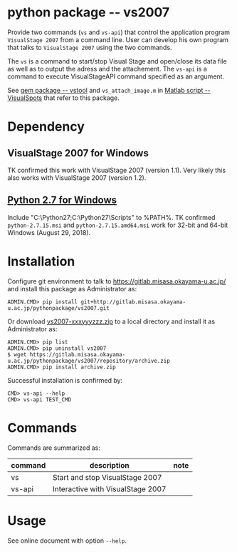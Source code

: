 # python package -- vs2007

Provide two commands (`vs` and `vs-api`) that control the application program `VisualStage 2007` from a command line.
User can develop his own program that talks to `VisualStage 2007` using the two commands.

The `vs` is a command to start/stop Visual Stage and open/close its data file as well as to output the adress and the attachement.
The `vs-api` is a command to execute VisualStageAPI command specified as an argument.  

See
[gem package -- vstool](https://gitlab.misasa.okayama-u.ac.jp/gems/vstool/tree/master)
and `vs_attach_image.m` in 
[Matlab script -- VisualSpots](http://multimed.misasa.okayama-u.ac.jp/repository/matlab/)
that refer to this package.

# Dependency

## VisualStage 2007 for Windows

TK confirmed this work with VisualStage 2007 (version 1.1).  Very
likely this also works with VisualStage 2007 (version 1.2).

## [Python 2.7 for Windows](https://www.python.org/downloads/windows/)

Include "C:\Python27\;C:\Python27\Scripts\" to %PATH%.  TK confirmed
`python-2.7.15.msi` and `python-2.7.15.amd64.msi` work for 32-bit and
64-bit Windows (August 29, 2018).

# Installation

Configure git environment to talk to https://gitlab.misasa.okayama-u.ac.jp/ and install this package as Administrator as:

    ADMIN.CMD> pip install git+http://gitlab.misasa.okayama-u.ac.jp/pythonpackage/vs2007.git

Or download [vs2007-xxxyyyzzz.zip](http://gitlab.misasa.okayama-u.ac.jp/pythonpackage/vs2007/repository/archive.zip) to a local directory and install it as Administrator as:

    ADMIN.CMD> pip list
    ADMIN.CMD> pip uninstall vs2007
    $ wget https://gitlab.misasa.okayama-u.ac.jp/pythonpackage/vs2007/repository/archive.zip
    ADMIN.CMD> pip install archive.zip

Successful installation is confirmed by:

    CMD> vs-api --help
    CMD> vs-api TEST_CMD

# Commands

Commands are summarized as:

| command | description                       | note |
| ------- | --------------------------------- | ---- |
| vs      | Start and stop VisualStage 2007   |      |
| vs-api  | Interactive with VisualStage 2007 |      |


# Usage

See online document with option `--help`.
